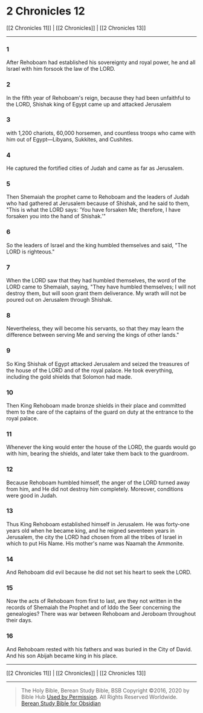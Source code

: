 # 2 Chronicles 12

[[2 Chronicles 11]] | [[2 Chronicles]] | [[2 Chronicles 13]]

---

### 1
After Rehoboam had established his sovereignty and royal power, he and all Israel with him forsook the law of the LORD.

### 2
In the fifth year of Rehoboam's reign, because they had been unfaithful to the LORD, Shishak king of Egypt came up and attacked Jerusalem

### 3
with 1,200 chariots, 60,000 horsemen, and countless troops who came with him out of Egypt—Libyans, Sukkites, and Cushites.

### 4
He captured the fortified cities of Judah and came as far as Jerusalem.

### 5
Then Shemaiah the prophet came to Rehoboam and the leaders of Judah who had gathered at Jerusalem because of Shishak, and he said to them, "This is what the LORD says: 'You have forsaken Me; therefore, I have forsaken you into the hand of Shishak.'"

### 6
So the leaders of Israel and the king humbled themselves and said, "The LORD is righteous."

### 7
When the LORD saw that they had humbled themselves, the word of the LORD came to Shemaiah, saying, "They have humbled themselves; I will not destroy them, but will soon grant them deliverance. My wrath will not be poured out on Jerusalem through Shishak.

### 8
Nevertheless, they will become his servants, so that they may learn the difference between serving Me and serving the kings of other lands."

### 9
So King Shishak of Egypt attacked Jerusalem and seized the treasures of the house of the LORD and of the royal palace. He took everything, including the gold shields that Solomon had made.

### 10
Then King Rehoboam made bronze shields in their place and committed them to the care of the captains of the guard on duty at the entrance to the royal palace.

### 11
Whenever the king would enter the house of the LORD, the guards would go with him, bearing the shields, and later take them back to the guardroom.

### 12
Because Rehoboam humbled himself, the anger of the LORD turned away from him, and He did not destroy him completely. Moreover, conditions were good in Judah.

### 13
Thus King Rehoboam established himself in Jerusalem. He was forty-one years old when he became king, and he reigned seventeen years in Jerusalem, the city the LORD had chosen from all the tribes of Israel in which to put His Name. His mother's name was Naamah the Ammonite.

### 14
And Rehoboam did evil because he did not set his heart to seek the LORD.

### 15
Now the acts of Rehoboam from first to last, are they not written in the records of Shemaiah the Prophet and of Iddo the Seer concerning the genealogies? There was war between Rehoboam and Jeroboam throughout their days.

### 16
And Rehoboam rested with his fathers and was buried in the City of David. And his son Abijah became king in his place.

---

[[2 Chronicles 11]] | [[2 Chronicles]] | [[2 Chronicles 13]]

---

> The Holy Bible, Berean Study Bible, BSB
> Copyright &copy;2016, 2020 by Bible Hub
> [Used by Permission](https://berean.bible/terms.htm). All Rights Reserved Worldwide.
> [Berean Study Bible for Obsidian](https://github.com/gapmiss/berean-study-bible-for-obsidian)</small>


